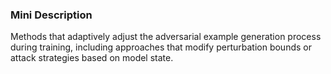 ### Mini Description

Methods that adaptively adjust the adversarial example generation process during training, including approaches that modify perturbation bounds or attack strategies based on model state.

